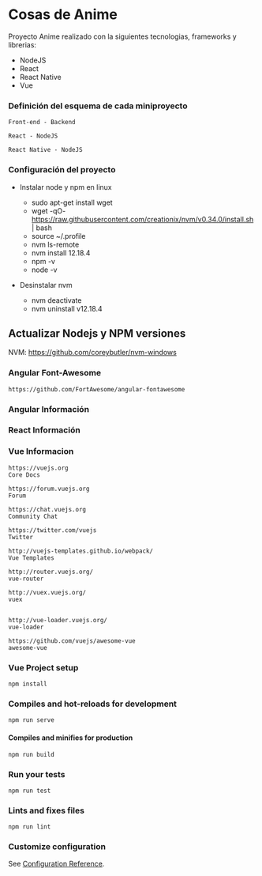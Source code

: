 # Cosas de Anime
Proyecto Anime realizado con la siguientes tecnologias, frameworks y librerias:
* NodeJS 
* React
* React Native
* Vue

### Definición del esquema de cada miniproyecto
    Front-end - Backend

    React - NodeJS

    React Native - NodeJS

### Configuración del proyecto

* Instalar node y npm en linux 
    -   sudo apt-get install wget
    -   wget -qO- https://raw.githubusercontent.com/creationix/nvm/v0.34.0/install.sh | bash
    -   source ~/.profile
    -   nvm ls-remote
    -   nvm install 12.18.4
    -   npm -v
    -   node -v
    
* Desinstalar nvm 
    -   nvm deactivate
    -   nvm uninstall v12.18.4

## Actualizar Nodejs y NPM versiones 
NVM: https://github.com/coreybutler/nvm-windows


### Angular Font-Awesome
    https://github.com/FortAwesome/angular-fontawesome

### Angular Información 

### React Información

### Vue Informacion
    https://vuejs.org
    Core Docs
          
    https://forum.vuejs.org
    Forum
          
    https://chat.vuejs.org
    Community Chat
          
    https://twitter.com/vuejs
    Twitter
          
    http://vuejs-templates.github.io/webpack/
    Vue Templates    
    
    http://router.vuejs.org/
    vue-router
          
    http://vuex.vuejs.org/
    vuex
          
    
    http://vue-loader.vuejs.org/
    vue-loader
    
    https://github.com/vuejs/awesome-vue
    awesome-vue

### Vue Project setup
```
npm install
```

### Compiles and hot-reloads for development
```
npm run serve
```

#### Compiles and minifies for production
```
npm run build
```

### Run your tests
```
npm run test
```

### Lints and fixes files
```
npm run lint
```

### Customize configuration
See [Configuration Reference](https://cli.vuejs.org/config/).

